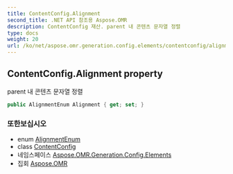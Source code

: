 ```yaml
---
title: ContentConfig.Alignment
second_title: .NET API 참조용 Aspose.OMR
description: ContentConfig 재산. parent 내 콘텐츠 문자열 정렬
type: docs
weight: 20
url: /ko/net/aspose.omr.generation.config.elements/contentconfig/alignment/
---
```

## ContentConfig.Alignment property

parent 내 콘텐츠 문자열 정렬

```csharp
public AlignmentEnum Alignment { get; set; }
```

### 또한보십시오

* enum [AlignmentEnum](../../../aspose.omr.generation.config.enums/alignmentenum/)
* class [ContentConfig](../)
* 네임스페이스 [Aspose.OMR.Generation.Config.Elements](../../contentconfig/)
* 집회 [Aspose.OMR](../../../)


